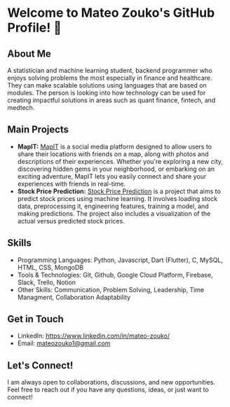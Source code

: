 # Welcome to Mateo Zouko's GitHub Profile! 👋

## About Me
A statistician and machine learning student, backend programmer who enjoys solving problems the most especially in finance and healthcare. They can make scalable solutions using languages that are based on modules. The person is looking into how technology can be used for creating impactful solutions in areas such as quant finance, fintech, and medtech.
## Main Projects
- **MapIT:**
  [MapIT](https://github.com/juanmaishere/MapIT) is a social media platform designed to allow users to share their locations with friends on a map, along with photos and descriptions of their experiences. Whether you're exploring a new city, discovering hidden gems in your neighborhood, or embarking on an exciting adventure, MapIT lets you easily connect and share your experiences with friends in real-time.
- **Stock Price Prediction:**
  [Stock Price Prediction](https://github.com/MateoZouko/stock_price-prediction) is a project that aims to predict stock prices using machine learning. It involves loading stock data, preprocessing it, engineering features, training a model, and making predictions. The project also includes a visualization of the actual versus predicted stock prices.


## Skills
- Programming Languages: Python, Javascript, Dart (Flutter), C, MySQL, HTML, CSS, MongoDB
- Tools & Technologies: Git, Github, Google Cloud Platform, Firebase, Slack, Trello, Notion
- Other Skills: Communication, Problem Solving, Leadership, Time Managment, Collaboration Adaptability


## Get in Touch
- LinkedIn: https://www.linkedin.com/in/mateo-zouko/
- Email: mateozouko1@gmail.com

## Let's Connect!
I am always open to collaborations, discussions, and new opportunities. Feel free to reach out if you have any questions, ideas, or just want to connect!

